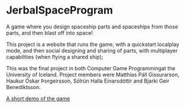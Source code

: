 JerbalSpaceProgram
==================

A game where you design spaceship parts and spaceships from those parts, and then blast off into space!

This project is a website that runs the game, with a quickstart localplay mode, and then social designing and sharing of parts, with multiplayer capabilities (when flying a shared ship);

This was the final project in both Computer Game Programmingat the University of Iceland. Project members were Matthías Páll Gissurarson, Haukur Óskar Þorgeirsson, Sólrún Halla Einarsdóttir and Bjarki Geir Benediktsson. 

[A short demo of the game](http://youtu.be/6cwalUbIsYM)
